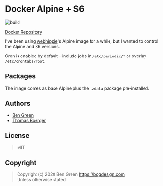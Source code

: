 # Docker Alpine + S6

![build](https://github.com/bencgreen/docker-alpine-s6/workflows/build/badge.svg)

[Docker Repository](https://hub.docker.com/r/bcgdesign/alpine-s6])

I've been using [webhippie](https://github.com/dockhippie/alpine)'s Alpine image for a while, but I wanted to control the Alpine and S6 versions.

Cron is enabled by default - include jobs in `/etc/periodic/*` or overlay `/etc/crontabs/root`.

## Packages

The image comes as base Alpine plus the `tzdata` package pre-installed.

## Authors

* [Ben Green](https://github.com/bencgreen)
* [Thomas Boerger](https://github.com/tboerger)

## License

> MIT

## Copyright

> Copyright (c) 2020 Ben Green <https://bcgdesign.com>  
> Unless otherwise stated
